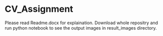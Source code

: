 # CV_Assignment

Please read Readme.docx for explaination.
Download whole repositry and run python notebook to see the output images in result_images directory.
